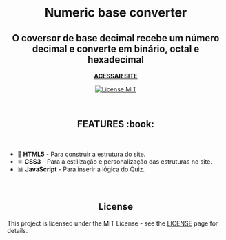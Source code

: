 <h1 align="center">Numeric base converter</h1>

<h2 align="center">O coversor de base decimal recebe um número decimal e converte em binário, octal e hexadecimal</h2>

<p align="center"><strong><a href="https://caiohenriquemachado.github.io/QuizViperX-project/">ACESSAR SITE</a></strong></p>

<p align="center">
  <a href="https://opensource.org/licenses/MIT">
    <img src="https://img.shields.io/badge/License-MIT-blue.svg" alt="License MIT">
  </a>
</p>

<br>
  <h2 align="center">FEATURES :book:</h2>
<br>

- 📄 **HTML5** 		  - Para construir a estrutura do site.
- ⚛️ **CSS3** 	    - Para a estilização e personalização das estruturas no site.
- 📊 **JavaScript** - Para inserir a lógica do Quiz.

<br>
<h2 align="center">License</h2>

This project is licensed under the MIT License - see the [LICENSE](https://opensource.org/licenses/MIT) page for details.
